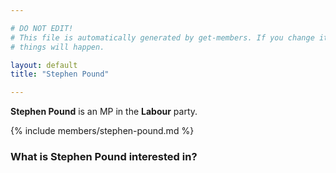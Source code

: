 ```yaml
---

# DO NOT EDIT!
# This file is automatically generated by get-members. If you change it, bad
# things will happen.

layout: default
title: "Stephen Pound"

---
```


**Stephen Pound** is an MP in the **Labour** party.

{% include members/stephen-pound.md %}

### What is Stephen Pound interested in?



